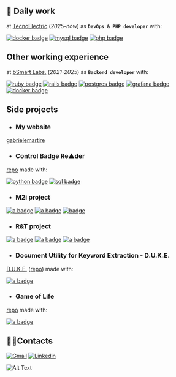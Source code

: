 ## 📌 Daily work
at [TecnoElectric](https://www.te-srl.it/) (_2025-now_) as **`DevOps & PHP developer`** with:
<div>
  <a href="#"><img src="https://img.shields.io/badge/docker-%230db7ed.svg?style=flat&logo=docker&logoColor=white" alt="docker badge"/></a>
  <a href="#"><img src="https://img.shields.io/badge/PHP-3776AB?style=flat&logo=php&logoColor=white" alt="mysql badge"/></a>
  <a href="#"><img src="https://img.shields.io/badge/MySQL-4479A1?style=flat&logo=mysql&logoColor=white" alt="php badge"/></a>
</div>

## Other working experience
at [bSmart Labs.](https://www.bsmart.it/) (_2021-2025_) as **`Backend developer`** with:
<div>
  <a href="#"><img src="https://img.shields.io/badge/ruby-%23CC342D.svg?style=flat&logo=ruby&logoColor=white" alt="ruby badge"/></a>
  <a href="#"><img src="https://img.shields.io/badge/rails-%23CC0000.svg?style=flat&logo=ruby-on-rails&logoColor=white" alt="rails badge"/></a>
  <a href="#"><img src="https://img.shields.io/badge/postgres-%23316192.svg?style=flat&logo=postgresql&logoColor=white" alt="postgres badge"/></a>
  <a href="#"><img src="https://img.shields.io/badge/grafana-%23F46800.svg?style=flat&logo=grafana&logoColor=white" alt="grafana badge"/></a>
  <a href="#"><img src="https://img.shields.io/badge/docker-%230db7ed.svg?style=flat&logo=docker&logoColor=white" alt="docker badge"/></a>
</div>

## Side projects

+ ### My website
[gabrielemartire](https://gabrielemartire.github.io/) 

+ ### Control Badge Re▲der
[repo](https://github.com/gabrielemartire/control_badge_reader) made with:
<div>
  <a href="#"><img src="https://img.shields.io/badge/python-3670A0?style=flat&logo=python&logoColor=ffdd54" alt="python badge"/></a>
  <a href="#"><img src="https://img.shields.io/badge/mysql-%2300f.svg?style=flat&logo=mysql&logoColor=white" alt="sql badge"/></a>
  <img src="" alt=""/>
</div>

+ ### M2i project
<div>
  <a href="#"><img src="https://img.shields.io/badge/react-%2320232a.svg?style=flat&logo=react&logoColor=%2361DAFB" alt="a badge"/></a>
  <a href="#"><img src="https://img.shields.io/badge/typescript-%23007ACC.svg?style=flat&logo=typescript&logoColor=white" alt="a badge"/></a>
  <a href="#"><img src="https://img.shields.io/badge/Payload-V3.0-1A132F" alt="badge"/></a>
</div>

+ ### R&T project
<div>
  <a href="#"><img src="https://img.shields.io/badge/react-%2320232a.svg?style=flat&logo=react&logoColor=%2361DAFB" alt="a badge"/></a>
  <a href="#"><img src="https://img.shields.io/badge/typescript-%23007ACC.svg?style=flat&logo=typescript&logoColor=white" alt="a badge"/></a>
  <a href="#"><img src="https://img.shields.io/badge/Supabase-3ECF8E?style=flat&logo=supabase&logoColor=white" alt="a badge"/></a>
</div>

+ ### Document Utility for Keyword Extraction - D.U.K.E.
[D.U.K.E.](https://gabrielemartire.github.io/DUKE/) ([repo](https://github.com/gabrielemartire/DUKE/tree/main)) made with:
<div>
  <a href="#"><img src="https://img.shields.io/badge/javascript-%23323330.svg?style=flat&logo=javascript&logoColor=%23F7DF1E" alt="a badge"/></a>
</div>

+ ### Game of Life
[repo](https://github.com/gabrielemartire/game_of_life) made with:
<div>
  <a href="#"><img src="https://img.shields.io/badge/ruby-%23CC342D.svg?style=flat&logo=ruby&logoColor=white" alt="a badge"/></a>
</div>

## 🏴‍☠Contacts

<!--  <a src="google.com"> <img src="https://img.shields.io/badge/-MASTODON-%232B90D9?style=for-the-badge&logo=mastodon&logoColor=white" alt="a badge"/> </a>
  <a> <img src="https://img.shields.io/badge/Telegram-2CA5E0?style=for-the-badge&logo=telegram&logoColor=white" alt="a badge"/> </a> -->

[![Gmail](https://img.shields.io/badge/gabriele.martire@gmail.com-D14836?style=for-the-badge&logo=gmail&logoColor=white)](mailto:gabriele.martire@gmail.com)
[![Linkedin](https://img.shields.io/badge/-GabrieleMartire-blue?style=for-the-badge&logo=Linkedin&logoColor=white&link=https://www.linkedin.com/in/gabriele-martire-33429395/)](https://www.linkedin.com/in/gabriele-martire-33429395/)

![Alt Text](https://media.giphy.com/media/FcT1BFYoHwJxu/giphy.gif)
